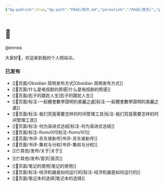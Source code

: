 ```yaml
---
{"dg-publish":true,"dg-path":"PAGE/首页.md","permalink":"/PAGE/首页/","pinned":true,"tags":["gardenEntry"],"dgShowBacklinks":false,"dgShowLocalGraph":false,"dgShowInlineTitle":false,"noteIcon":"1","created":"2023-04-12T11:56:07.275+08:00","updated":""}
---
```


# 🌲

@ennea

大家好👋，欢迎来到我的个人网站😜。

### 已发布
- [[📜页面/Obsidian 简明发布方式\|Obsidian 简明发布方式]]
- [[📜页面/什么是电视剧的质感\|什么是电视剧的质感]]
- [[📜页面/彪子的蹉跎人生\|彪子的蹉跎人生]]
- [[📜页面/标注-一起體會數學證明的美麗之處\|标注-一起體會數學證明的美麗之處]]
- [[📜页面/标注-我们究竟需要怎样的时间管理工具\|标注-我们究竟需要怎样的时间管理工具]]
- [[📜页面/标注-何为渐进式总结\|标注-何为渐进式总结]]
- [[📜页面/标注-flomo101\|标注-flomo101]]
- [[📜页面/书评-苏东坡新传\|书评-苏东坡新传]]
- [[📜页面/书评-集权与分权\|书评-集权与分权]]
- [[📦其他/发布/关于\|关于]]
- [[📦其他/发布/首页\|首页]]
- [[📜页面/笔记的使用\|笔记的使用]]
- [[📜页面/标注-经济机器是如何运行的\|标注-经济机器是如何运行的]]
- [[📜页面/笔记本的选择\|笔记本的选择]]
